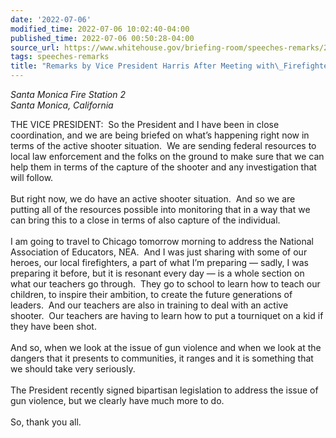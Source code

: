 ```yaml
---
date: '2022-07-06'
modified_time: 2022-07-06 10:02:40-04:00
published_time: 2022-07-06 00:50:28-04:00
source_url: https://www.whitehouse.gov/briefing-room/speeches-remarks/2022/07/06/remarks-by-vice-president-harris-after-meeting-with-firefighters/
tags: speeches-remarks
title: "Remarks by Vice President Harris After Meeting with\_Firefighters"
---
```

 
*Santa Monica Fire Station 2  
*Santa Monica, California**

THE VICE PRESIDENT:  So the President and I have been in close
coordination, and we are being briefed on what’s happening right now in
terms of the active shooter situation.  We are sending federal resources
to local law enforcement and the folks on the ground to make sure that
we can help them in terms of the capture of the shooter and any
investigation that will follow.  
   
But right now, we do have an active shooter situation.  And so we are
putting all of the resources possible into monitoring that in a way that
we can bring this to a close in terms of also capture of the
individual.  
   
I am going to travel to Chicago tomorrow morning to address the National
Association of Educators, NEA.  And I was just sharing with some of our
heroes, our local firefighters, a part of what I’m preparing — sadly, I
was preparing it before, but it is resonant every day — is a whole
section on what our teachers go through.  They go to school to learn how
to teach our children, to inspire their ambition, to create the future
generations of leaders.  And our teachers are also in training to deal
with an active shooter.  Our teachers are having to learn how to put a
tourniquet on a kid if they have been shot.  
   
And so, when we look at the issue of gun violence and when we look at
the dangers that it presents to communities, it ranges and it is
something that we should take very seriously.  
   
The President recently signed bipartisan legislation to address the
issue of gun violence, but we clearly have much more to do.  
   
So, thank you all. 
